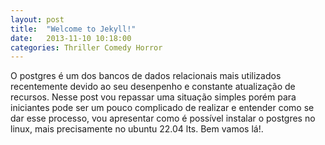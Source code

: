 ```yaml
---
layout: post
title:  "Welcome to Jekyll!"
date:   2013-11-10 10:18:00
categories: Thriller Comedy Horror
---
```

O postgres é um dos bancos de dados relacionais mais utilizados recentemente devido ao seu desenpenho e constante atualização de recursos. Nesse post vou repassar uma situação simples porém para iniciantes pode ser um pouco complicado de realizar e entender como se dar esse processo, vou apresentar como é possível instalar o postgres no linux, mais precisamente no ubuntu 22.04 lts. 
Bem vamos lá!.